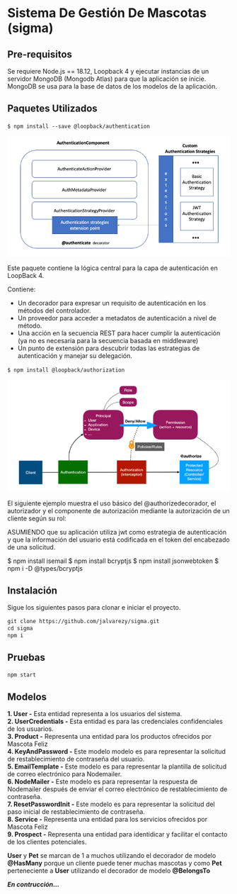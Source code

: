 # Sistema De Gestión De Mascotas (sigma)

## Pre-requisitos

Se requiere Node.js == 18.12, Loopback 4 y ejecutar instancias de un servidor MongoDB (Mongodb Atlas) para que la aplicación se inicie. MongoDB se usa para la base de datos de los modelos de la aplicación.

## Paquetes Utilizados

`
$ npm install --save @loopback/authentication
`


![image](./backend/img-md/loopback-authentication.png)


Este paquete contiene la lógica central para la capa de autenticación en LoopBack 4.

Contiene:

* Un decorador para expresar un requisito de autenticación en los métodos del controlador.
* Un proveedor para acceder a metadatos de autenticación a nivel de método.  
* Una acción en la secuencia REST para hacer cumplir la autenticación (ya no es necesaria para la secuencia basada en middleware)  
* Un punto de extensión para descubrir todas las estrategias de autenticación y manejar su delegación.  

`$ npm install @loopback/authorization`  


![imgage](./backend/img-md/loopback-authorization.png)

El siguiente ejemplo muestra el uso básico del @authorizedecorador, el autorizador y el componente de autorización mediante la autorización de un cliente según su rol:

ASUMIENDO que su aplicación utiliza jwt como estrategia de autenticación y que la información del usuario está codificada en el token del encabezado de una solicitud.

$ npm install isemail
$ npm install bcryptjs
$ npm install jsonwebtoken
$ npm i -D @types/bcryptjs

## Instalación

Sigue los siguientes pasos para clonar e iniciar el proyecto.

```git
git clone https://github.com/jalvarezy/sigma.git
cd sigma
npm i
```

## Pruebas

`npm start`

## Modelos

**1. User -**  Esta entidad representa a los usuarios del sistema.  
**2. UserCredentials -**  Esta entidad es para las credenciales confidenciales de los usuarios.  
**3. Product -** Representa una entidad para los productos ofrecidos por Mascota Feliz  
**4. KeyAndPassword -** Este modelo modelo es para representar la solicitud de restablecimiento de contraseña del usuario.  
**5. EmailTemplate -** Este modelo es para representar la plantilla de solicitud de correo electrónico para Nodemailer.  
**6. NodeMailer -** Este modelo es para representar la respuesta de Nodemailer después de enviar el correo electrónico de restablecimiento de contraseña.  
**7. ResetPasswordInit -** Este modelo es para representar la solicitud del paso inicial de restablecimiento de contraseña.  
**8. Service -** Representa una entidad para los servicios ofrecidos por Mascota Feliz  
**9. Prospect -** Representa una entidad para identidicar y facilitar el contacto de los clientes potenciales.

**User** y **Pet**  se marcan de 1 a muchos utilizando el decorador de modelo **@HasMany** porque un cliente puede tener muchas mascotas y como **Pet** perteneciente a **User** utilizando el decorador de modelo **@BelongsTo**

***En contrucción...***
